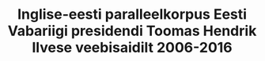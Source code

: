 ---
title: 'Inglise-eesti paralleelkorpus Eesti Vabariigi presidendi Toomas Hendrik Ilvese veebisaidilt 2006-2016'
title_en: English-Estonian parallel corpus from the web site of Toomas Hendrik Ilves, President of the Republic of Estonia, 2006-2016'
notes: 'Inglise-eesti paralleelkorpus, mis on koostatud veebisaidi https://vp2006-2016.president.ee/et/ sisust.'
notes_en: 'English-Estonian parallel corpus compiled from the contents of web site https://vp2006-2016.president.ee/en/ '
category:
  - Valitsus ja avalik sektor
category_en:
  - Government and Public Sector
resources:
  - name: President Ilvese paralleelkorpus
    url: 'https://www.elrc-share.eu/repository/browse/english-estonian-parallel-corpus-from-the-web-site-of-toomas-hendrik-ilves-president-of-the-republic-of-estonia-2006-2016/aff88abce67611e8b7d400155d026706930fa5d45ae1487d8d8e6f3cb2f6c4f0/'
    format: TMX
    interactive: 'False'
license: OTHER
update_freq: 'http://purl.org/linked-data/sdmx/2009/code#freq-A'
organization: Vabariigi Presidendi Kantselei
maintainer_name: ''
maintainer_email: ''
maintainer_phone: ''
date_issued: '20/03/2020'
date_modified: 2020/11/07
---